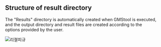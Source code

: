 ## Structure of result directory
  

The "Results" directory is automatically created when GMStool is executed, and the output directory and result files are created according to the options provided by the user.


![리졀피규](https://user-images.githubusercontent.com/49300659/93466190-d07abe80-f926-11ea-9614-7bbf5101d987.png)


